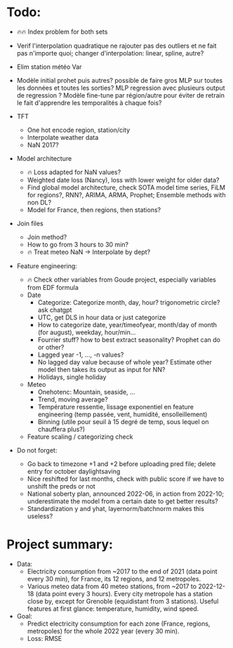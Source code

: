 # Todo:
- 🔥🔥 Index problem for both sets
- Verif l'interpolation quadratique ne rajouter pas des outliers et ne fait pas n'importe quoi; changer d'interpolation: linear, spline, autre?
- Elim station météo Var
- Modèle initial prohet puis autres? possible de faire gros MLP sur toutes les données et toutes les sorties? MLP regression avec plusieurs output de regression ? Modèle fine-tune par région/autre pour éviter de retrain le fait d'apprendre les temporalités à chaque fois?

- TFT
    - One hot encode region, station/city
    - Interpolate weather data
    - NaN 2017?

- Model architecture
    - 🔥 Loss adapted for NaN values?
    - Weighted date loss (Nancy), loss with lower weight for older data?
    - Find global model architecture, check SOTA model time series, FiLM for regions?, RNN?, ARIMA, ARMA, Prophet; Ensemble methods with non DL?
    - Model for France, then regions, then stations?
- Join files
    - Join method?
    - How to go from 3 hours to 30 min?
    - 🔥 Treat meteo NaN -> Interpolate by dept?
- Feature engineering:
    - 🔥 Check other variables from Goude project, especially variables from EDF formula
    - Date
        - Categorize: Categorize month, day, hour? trigonometric circle? ask chatgpt
        - UTC, get DLS in hour data or just categorize
        - How to categorize date, year/timeofyear, month/day of month (for august), weekday, hour/min...
        - Fourrier stuff? how to best extract seasonality? Prophet can do or other?
        - Lagged year -1, ..., -n values?
        - No lagged day value because of whole year? Estimate other model then takes its output as input for NN?
        - Holidays, single holiday
    - Meteo
        - Onehotenc: Mountain, seaside, ...
        - Trend, moving average?
        - Température ressentie, lissage exponentiel en feature engineering (temp passée, vent, humidité, ensolleillement)
        - Binning (utile pour seuil à 15 degré de temp, sous lequel on chauffera plus?)
    - Feature scaling / categorizing check
- Do not forget:
    - Go back to timezone +1 and +2 before uploading pred file; delete entry for october daylightsaving
    - Nice reshifted for last months, check with public score if we have to unshift the preds or not
    - National soberty plan, announced 2022-06, in action from 2022-10; underestimate the model from a certain date to get better results?
    - Standardization y and yhat, layernorm/batchnorm makes this useless?

# Project summary:
- Data:
    - Electricity consumption from ~2017 to the end of 2021 (data point every 30 min), for France, its 12 regions, and 12 metropoles.
    - Various meteo data from 40 meteo stations, from ~2017 to 2022-12-18 (data point every 3 hours). Every city metropole has a station close by, except for Grenoble (equidistant from 3 stations). Useful features at first glance: temperature, humidity, wind speed.
- Goal:
    - Predict electricity consumption for each zone (France, regions, metropoles) for the whole 2022 year (every 30 min).
    - Loss: RMSE